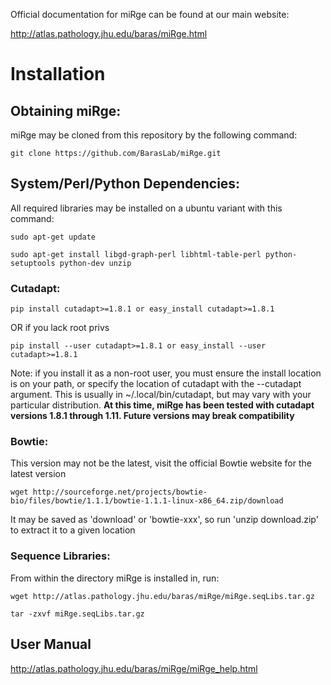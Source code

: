 Official documentation for miRge can be found at our main website: 

http://atlas.pathology.jhu.edu/baras/miRge.html

# Installation

## Obtaining miRge:

miRge may be cloned from this repository by the following command:

`git clone https://github.com/BarasLab/miRge.git`

## System/Perl/Python Dependencies:

All required libraries may be installed on a ubuntu variant with this command:

`sudo apt-get update`

`sudo apt-get install libgd-graph-perl libhtml-table-perl python-setuptools python-dev unzip`

### Cutadapt:

`pip install cutadapt>=1.8.1 or easy_install cutadapt>=1.8.1`

OR if you lack root privs

`pip install --user cutadapt>=1.8.1 or easy_install --user cutadapt>=1.8.1`

Note: if you install it as a non-root user, you must ensure the install location is on your path, or specify the location of cutadapt with the --cutadapt argument. This is usually in ~/.local/bin/cutadapt, but may vary with your particular distribution. **At this time, miRge has been tested with cutadapt versions 1.8.1 through 1.11. Future versions may break compatibility**

### Bowtie:

This version may not be the latest, visit the official Bowtie website for the latest version

`wget http://sourceforge.net/projects/bowtie-bio/files/bowtie/1.1.1/bowtie-1.1.1-linux-x86_64.zip/download`

It may be saved as 'download' or 'bowtie-xxx', so run 'unzip download.zip' to extract it to a given location

### Sequence Libraries:

From within the directory miRge is installed in, run:

`wget http://atlas.pathology.jhu.edu/baras/miRge/miRge.seqLibs.tar.gz`

`tar -zxvf miRge.seqLibs.tar.gz`

## User Manual

http://atlas.pathology.jhu.edu/baras/miRge/miRge_help.html
